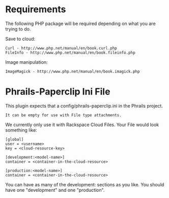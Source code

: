 # Requirements

The following PHP package will be required depending on what you are trying to do.

Save to cloud:
    
    Curl - http://www.php.net/manual/en/book.curl.php
    FileInfo - http://www.php.net/manual/en/book.fileinfo.php

Image manipulation:
    
    ImageMagick - http://www.php.net/manual/en/book.imagick.php

# Phrails-Paperclip Ini File

This plugin expects that a config/phrails-paperclip.ini in the Phrails project.

    It can be empty for use with File type attachments.

We currently only use it with Rackspace Cloud Files. Your File would look something like:

    [global]
    user = <username>
    key = <cloud-resource-key>

    [development:<model-name>]
    container = <container-in-the-cloud-resource>

    [production:<model-name>]
    container = <container-in-the-cloud-resource>


You can have as many of the development:<model-name> sections as you like.  You should have one "development" and one "production".


